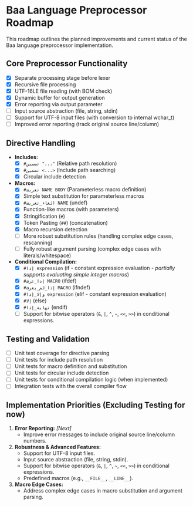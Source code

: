 # Baa Language Preprocessor Roadmap

This roadmap outlines the planned improvements and current status of the Baa language preprocessor implementation.

## Core Preprocessor Functionality

- [x] Separate processing stage before lexer
- [x] Recursive file processing
- [x] UTF-16LE file reading (with BOM check)
- [x] Dynamic buffer for output generation
- [x] Error reporting via output parameter
- [ ] Input source abstraction (file, string, stdin)
- [ ] Support for UTF-8 input files (with conversion to internal wchar_t)
- [ ] Improved error reporting (track original source line/column)

## Directive Handling

- **Includes:**
    - [x] `#تضمين "..."` (Relative path resolution)
    - [x] `#تضمين <...>` (Include path searching)
    - [x] Circular include detection
- **Macros:**
    - [x] `#تعريف NAME BODY` (Parameterless macro definition)
    - [x] Simple text substitution for parameterless macros
    - [x] `#الغاء_تعريف NAME` (undef)
    - [x] Function-like macros (with parameters)
    - [x] Stringification (`#`)
    - [x] Token Pasting (`##`) (concatenation)
    - [x] Macro recursion detection
    - [ ] More robust substitution rules (handling complex edge cases, rescanning)
    - [ ] Fully robust argument parsing (complex edge cases with literals/whitespace)
- **Conditional Compilation:**
    - [x] `#إذا expression` (if - constant expression evaluation - *partially supports evaluating simple integer macros*)
    - [x] `#إذا_عرف MACRO` (ifdef)
    - [x] `#إذا_لم_يعرف MACRO` (ifndef)
    - [x] `#وإلا_إذا expression` (elif - constant expression evaluation)
    - [x] `#إلا` (else)
    - [x] `#نهاية_إذا` (endif)
    - [ ] Support for bitwise operators (`&`, `|`, `^`, `~`, `<<`, `>>`) in conditional expressions.

## Testing and Validation

- [ ] Unit test coverage for directive parsing
- [ ] Unit tests for include path resolution
- [ ] Unit tests for macro definition and substitution
- [ ] Unit tests for circular include detection
- [ ] Unit tests for conditional compilation logic (when implemented)
- [ ] Integration tests with the overall compiler flow

## Implementation Priorities (Excluding Testing for now)

1.  **Error Reporting:** *[Next]*
    - Improve error messages to include original source line/column numbers.
2.  **Robustness & Advanced Features:**
    - Support for UTF-8 input files.
    - Input source abstraction (file, string, stdin).
    - Support for bitwise operators (`&`, `|`, `^`, `~`, `<<`, `>>`) in conditional expressions.
    - Predefined macros (e.g., `__FILE__`, `__LINE__`).
3.  **Macro Edge Cases:**
    - Address complex edge cases in macro substitution and argument parsing.
